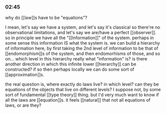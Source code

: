 ### 02:45
why do [[law]]s have to be "equations"? 

I mean, let's say we have a system, and let's say it's classical so there're no observational limitations, and let's say we are/have a perfect [[observer]]. so in principle we have all the "[[Information]]" of the system. perhaps in some sense this information IS what the system is. we can build a hierarchy of information here, by first taking the 2nd level of information to be that of [[endomorphism]]s of the system, and then endomorhisms of those, and so on... which level in this hierarchy really what "information" is? is there another direction in which this infinite lower [[hierarchy]] can be constructed? if so then perhaps locally we can do some sort of [[approximation]]s.

the real question is, where exactly do laws live? in which level? can they be equations of the objects that live on different levels? I suppose not, by some sort of fundamental [[type theory]] thing. but I'd very much want to know if all the laws are [[equation]]s. it feels [[natural]] that not all equations of laws, or are they?